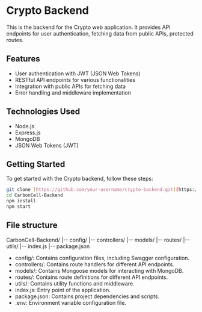 # Crypto Backend

This is the backend for the Crypto web application. It provides API endpoints for user authentication, fetching data from public APIs, protected routes.
## Features

- User authentication with JWT (JSON Web Tokens)
- RESTful API endpoints for various functionalities
- Integration with public APIs for fetching data
- Error handling and middleware implementation

## Technologies Used

- Node.js
- Express.js
- MongoDB
- JSON Web Tokens (JWT)

## Getting Started

To get started with the Crypto backend, follow these steps:

```bash
git clone [https://github.com/your-username/crypto-backend.git](https://github.com/AkshatSharma000/CarbonCell-Backend.git)
cd CarbonCell-Backend
npm install
npm start
```

## File structure
CarbonCell-Backend/
  |-- config/
  |-- controllers/
  |-- models/
  |-- routes/
  |-- utils/
  |-- index.js
  |-- package.json

- config/: Contains configuration files, including Swagger configuration.
- controllers/: Contains route handlers for different API endpoints.
- models/: Contains Mongoose models for interacting with MongoDB.
- routes/: Contains route definitions for different API endpoints.
- utils/: Contains utility functions and middleware.
- index.js: Entry point of the application.
- package.json: Contains project dependencies and scripts.
- .env: Environment variable configuration file.

